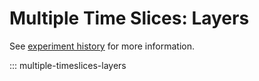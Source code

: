 # Multiple Time Slices: Layers

See [experiment history](<../../notion/Allen project d3cfe5aab8384495b58fba8a47eeadcc.md#layer-in-megaplot-first-blick>) for more information.

::: multiple-timeslices-layers